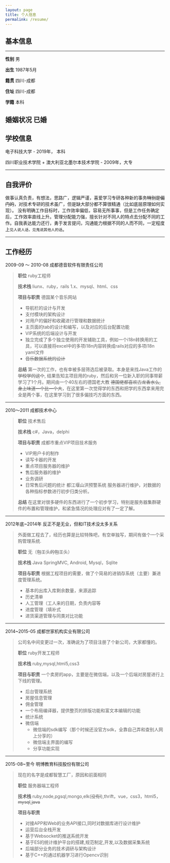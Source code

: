 ```yaml
---
layout: page
title: 个人信息
permalink: /resume/
---
```


## 基本信息
--- 

**性别** 男

**出生** 1987年5月

**籍贯** 四川-成都

**住址** 四川-成都

**学籍** 本科

**婚姻状况** 已婚
---
## 学校信息
电子科技大学 - 2019年， 本科

四川职业技术学院 + 澳大利亚北墨尔本技术学院 - 2009年，大专


---
## 自我评价
做事认真负责，有想法，思路广，逻辑严谨，喜爱学习专研各种新的事务~~特别是偏门的~~，对技术专研的技术虽广，但是缺大部分都不算很精通（比如底层原理如何实现）。
没有明确工作目标时，工作效率偏低，容易无所事事，但是工作任务确定后，工作效率直线上升。管理分配能力强，擅长针对不同人的特点去分配不同的工作。自我表达能力还行，勇于发言提问，沟通能力根据不同的人而不同，一定程度上`见人说人话，见鬼说其他人的话`。

---
## 工作经历
2009-09 ～ 2010-08 成都德音软件有限责任公司
> 
> **职位**
>  ruby工程师
> 
> **技术栈**
> liunx、ruby，rails 1.x、mysql、html、css
> 
> **项目与职责**
> 德国某个音乐网站
> + 导航栏的设计与开发
> + 支付模块的架构设计
> + 对用户的偏好和收藏进行管理和数据统计
> + 主页面的tab的设计和编写，以及对应的后台配置功能
> + VIP系统的后端设计与开发
> + 独立完成了多个独立使用的开发辅助工具，例如一个i18n转换用的工具，可以直接将excel中的多项i18n内容转换成rails对应的多项i18n yaml文件
> + ~~音乐数据系统的设计~~
> 
> **总结**
>第一次的工作，也有幸被多层筛选后被录取。本身是来找Java工作的 ~~学校学的这个~~, 结果告知主项目用的ruby，然后和另一位新入职的同事带薪学习了1个月。期间由一个40左右的德国老大教 ~~德国佬都喜欢古龙香水么,身上味道一个比一个大~~，在这里第一次觉得学的东西和把学的东西拿来用完全是两个事，在这里学习到了很多偏技巧方面的东西。

---
2010～2011 成都技术中心
>
> **职位**
> 技术售后
> 
> **技术栈**
> c#，Java，delphi
> 
> **项目与职责**
> 成都市重点VIP项目技术服务
> * VIP用户卡的制作 
> * 读写卡器的开发
> * 重点项目服务器的维护
> * 售后服务器的维护 
> * 业务调研
> * 日常售后问题的统计
>都江堰山洪预警系统
> 服务器进行维护，对数据的各种指标参数进行初步归类分析。
>  
> **总结**
> 在这里对很多硬件的东西进行了一个初步学习，特别是服务器集群硬件的布置和管理维护，和紧急情况的处理应对有了一定了解。

---

2012年底~2014年 反正不是无业，但和IT技术没太多关系
> 外面做工程去了，经历也算是比较特殊吧，有空单独写，期间有做个一个采购管理系统.
> 
> **职位**
> 无（~~包工头的包工头~~）
> 
> **技术栈**
> Java SpringMVC, Android, Mysql，Sqlite
> 
> **项目与职责**
> 根据工程项目的需要，做了个简易的进销存系统（主要）兼进度管理系统。
> * 基本的出库入库剩余数量，来源追踪
> * 历史清单
> * 人工管理（工人来的日期，负责内容等
> * 进度管理（填补式
> * 进货渠道管理与同类对比功能
---

2014~2015-05 成都世家机构实业有限公司
> 公司名中间变更过一次，准确说为了项目注册了个新公司，大家都懂的。
> 
> **职位**
> ruby开发工程师
> 
> **技术栈**
> ruby,mysql,html5,css3
> 
> **项目与职责**
> 一个卖房的app，主要是在微信端，以及一个后端对房屋进行上下线的管理。
> * 后台管理系统
>  * 房屋信息管理
>  * 佣金管理
>  * 一个布局编译器，提供整页的排版功能和富文本编辑的功能
>  * 统计系统
> * 微信端
>   * 微信端的sdk编写（那个时候还没官方sdk，全靠自己弄和查别人网上分享的）
>   * 微信端主界面的编写
>   * 分享功能实现
---

2015-08~至今 明博教育科技股份有限公司
> 现在的名字是成都智慧工厂，原因和前面相同
> 
> **职位**
>  服务器端工程师
> 
> **技术栈**
>  ruby,node,pgsql,mongo,elk(~~没有l~~),thrift，vue，css3，html5，~~mysql~~,~~java~~
> 
> **项目与职责**
> * 对接APP和Web的业务API接口,同时对数据库进行设计维护
> * 运营后台全栈开发
> * 基于Websocket的推送系统开发
> * 基于ES的统计维护平台的搭建,规范制定,开发,以及数据采集系统
> * 后端部分业务的技术调研与架构设计
> * 基于C++的通过机器学习进行Opencv识别
>







